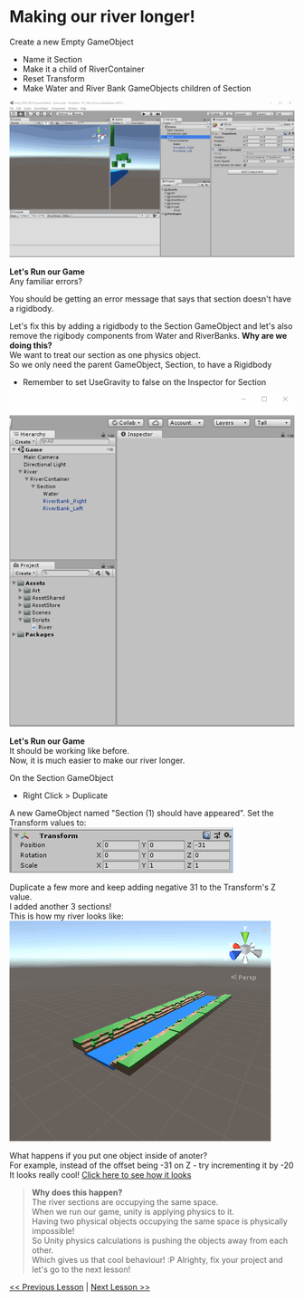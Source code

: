 # Making our river longer!

Create a new Empty GameObject
 - Name it Section
 - Make it a child of RiverContainer
 - Reset Transform
 - Make Water and River Bank GameObjects children of Section

![alt text](resources/img/create-section-gameobject.gif)

**Let's Run our Game**  
Any familiar errors?

You should be getting an error message that says that section doesn't have a rigidbody.

Let's fix this by adding a rigidbody to the Section GameObject and let's also remove the rigibody components from Water and RiverBanks.
**Why are we doing this?**  
We want to treat our section as one physics object.  
So we only need the parent GameObject, Section, to have a Rigidbody 
 - Remember to set UseGravity to false on the Inspector for Section

![alt text](resources/img/fix-section-object-rigidbody.gif)

**Let's Run our Game**  
It should be working like before.  
Now, it is much easier to make our river longer.

On the Section GameObject
 - Right Click > Duplicate

A new GameObject named "Section (1) should have appeared".
Set the Transform values to:
![alt text](resources/img/section-first-duplication.jpg)

Duplicate a few more and keep adding negative 31 to the Transform's Z value.    
I added another 3 sections!  
This is how my river looks like:  
![alt text](resources/img/long-river-moving-forward.gif)

What happens if you put one object inside of anoter?  
For example, instead of the offset being -31 on Z - try incrementing it by -20  
It looks really cool! [Click here to see how it looks](resources/img/long-river-crashing.gif)

> **Why does this happen?**  
> The river sections are occupying the same space.  
> When we run our game, unity is applying physics to it.  
> Having two physical objects occupying the same space is physically impossible!  
> So Unity physics calculations is pushing the objects away from each other.  
> Which gives us that cool behaviour! :P
> Alrighty, fix your project and let's go to the next lesson!

[<< Previous Lesson](lesson.5.md) | [Next Lesson >>](lesson.7.md)